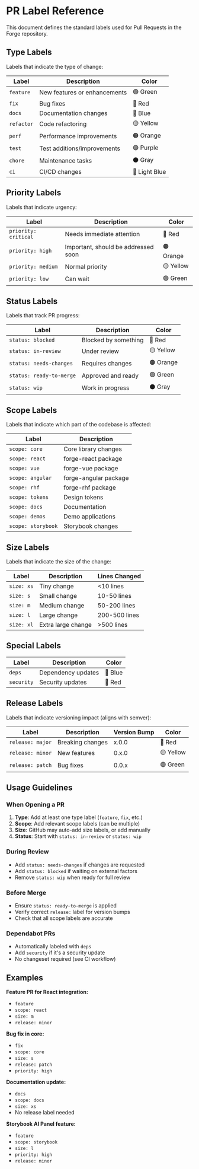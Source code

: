 # PR Label Reference

This document defines the standard labels used for Pull Requests in the Forge repository.

## Type Labels

Labels that indicate the type of change:

| Label | Description | Color |
|-------|-------------|-------|
| `feature` | New features or enhancements | 🟢 Green |
| `fix` | Bug fixes | 🔴 Red |
| `docs` | Documentation changes | 📘 Blue |
| `refactor` | Code refactoring | 🟡 Yellow |
| `perf` | Performance improvements | 🟠 Orange |
| `test` | Test additions/improvements | 🟣 Purple |
| `chore` | Maintenance tasks | ⚫ Gray |
| `ci` | CI/CD changes | 🔵 Light Blue |

## Priority Labels

Labels that indicate urgency:

| Label | Description | Color |
|-------|-------------|-------|
| `priority: critical` | Needs immediate attention | 🔴 Red |
| `priority: high` | Important, should be addressed soon | 🟠 Orange |
| `priority: medium` | Normal priority | 🟡 Yellow |
| `priority: low` | Can wait | 🟢 Green |

## Status Labels

Labels that track PR progress:

| Label | Description | Color |
|-------|-------------|-------|
| `status: blocked` | Blocked by something | 🔴 Red |
| `status: in-review` | Under review | 🟡 Yellow |
| `status: needs-changes` | Requires changes | 🟠 Orange |
| `status: ready-to-merge` | Approved and ready | 🟢 Green |
| `status: wip` | Work in progress | ⚫ Gray |

## Scope Labels

Labels that indicate which part of the codebase is affected:

| Label | Description |
|-------|-------------|
| `scope: core` | Core library changes |
| `scope: react` | forge-react package |
| `scope: vue` | forge-vue package |
| `scope: angular` | forge-angular package |
| `scope: rhf` | forge-rhf package |
| `scope: tokens` | Design tokens |
| `scope: docs` | Documentation |
| `scope: demos` | Demo applications |
| `scope: storybook` | Storybook changes |

## Size Labels

Labels that indicate the size of the change:

| Label | Description | Lines Changed |
|-------|-------------|---------------|
| `size: xs` | Tiny change | <10 lines |
| `size: s` | Small change | 10-50 lines |
| `size: m` | Medium change | 50-200 lines |
| `size: l` | Large change | 200-500 lines |
| `size: xl` | Extra large change | >500 lines |

## Special Labels

| Label | Description | Color |
|-------|-------------|-------|
| `deps` | Dependency updates | 🔵 Blue |
| `security` | Security updates | 🔴 Red |

## Release Labels

Labels that indicate versioning impact (aligns with semver):

| Label | Description | Version Bump | Color |
|-------|-------------|--------------|-------|
| `release: major` | Breaking changes | x.0.0 | 🔴 Red |
| `release: minor` | New features | 0.x.0 | 🟡 Yellow |
| `release: patch` | Bug fixes | 0.0.x | 🟢 Green |

## Usage Guidelines

### When Opening a PR

1. **Type**: Add at least one type label (`feature`, `fix`, etc.)
2. **Scope**: Add relevant scope labels (can be multiple)
3. **Size**: GitHub may auto-add size labels, or add manually
4. **Status**: Start with `status: in-review` or `status: wip`

### During Review

- Add `status: needs-changes` if changes are requested
- Add `status: blocked` if waiting on external factors
- Remove `status: wip` when ready for full review

### Before Merge

- Ensure `status: ready-to-merge` is applied
- Verify correct `release:` label for version bumps
- Check that all scope labels are accurate

### Dependabot PRs

- Automatically labeled with `deps`
- Add `security` if it's a security update
- No changeset required (see CI workflow)

## Examples

**Feature PR for React integration:**
- `feature`
- `scope: react`
- `size: m`
- `release: minor`

**Bug fix in core:**
- `fix`
- `scope: core`
- `size: s`
- `release: patch`
- `priority: high`

**Documentation update:**
- `docs`
- `scope: docs`
- `size: xs`
- No release label needed

**Storybook AI Panel feature:**
- `feature`
- `scope: storybook`
- `size: l`
- `priority: high`
- `release: minor`
